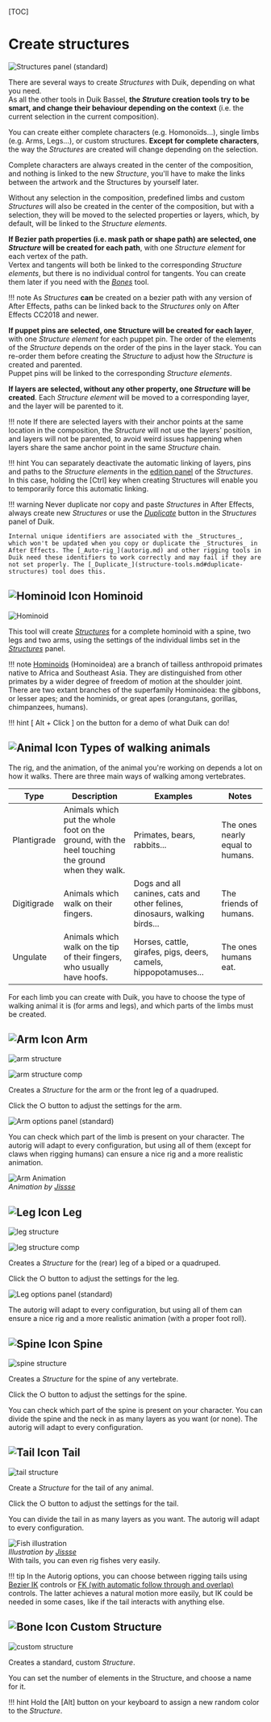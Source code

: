 [TOC]

# Create structures

![Structures panel (standard)](img/duik-screenshots/S-Rigging/S-Rigging-Structures/S-Rigging-Structures.PNG)

There are several ways to create _Structures_ with Duik, depending on what you need.  
As all the other tools in Duik Bassel, **the _Struture_ creation tools try to be smart, and change their behaviour depending on the context** (i.e. the current selection in the current composition).

You can create either complete characters (e.g. Homonoïds...), single limbs (e.g. Arms, Legs...), or custom structures. **Except for complete characters**, the way the _Structures_ are created will change depending on the selection.

Complete characters are always created in the center of the composition, and nothing is linked to the new _Structure_, you'll have to make the links between the artwork and the Structures by yourself later.

Without any selection in the composition, predefined limbs and custom _Structures_ will also be created in the center of the composition, but with a selection, they will be moved to the selected properties or layers, which, by default, will be linked to the _Structure elements_.

**If Bezier path properties (i.e. mask path or shape path) are selected, one _Structure_ will be created for each path**, with one _Structure element_ for each vertex of the path.  
Vertex and tangents will both be linked to the corresponding _Structure elements_, but there is no individual control for tangents. You can create them later if you need with the [_Bones_](bones.md) tool.

!!! note
    As _Structures_ **can** be created on a bezier path with any version of After Effects, paths can be linked back to the _Structures_ only on After Effects CC2018 and newer.

**If puppet pins are selected, one Structure will be created for each layer**, with one _Structure element_ for each puppet pin. The order of the elements of the _Structure_ depends on the order of the pins in the layer stack. You can re-order them before creating the _Structure_ to adjust how the _Structure_ is created and parented.  
Puppet pins will be linked to the corresponding _Structure elements_.

**If layers are selected, without any other property, one _Structure_ will be created**. Each _Structure element_ will be moved to a corresponding layer, and the layer will be parented to it.

!!! note
    If there are selected layers with their anchor points at the same location in the composition, the _Structure_ will not use the layers' position, and layers will not be parented, to avoid weird issues happening when layers share the same anchor point in the same _Structure_ chain.

!!! hint
    You can separately deactivate the automatic linking of layers, pins and paths to the _Structure elements_ in the [edition panel](structure-tools.md#edit-structures) of the _Structures_.  
    In this case, holding the [Ctrl] key when creating Structures will enable you to temporarily force this automatic linking.

!!! warning
    Never duplicate nor copy and paste _Structures_ in After Effects, always create new _Structures_ or use the [_Duplicate_](structure-tools.md#duplicate-structures) button in the _Structures_ panel of Duik.

    Internal unique identifiers are associated with the _Structures_, which won't be updated when you copy or duplicate the _Structures_ in After Effects. The [_Auto-rig_](autorig.md) and other rigging tools in Duik need these identifiers to work correctly and may fail if they are not set properly. The [_Duplicate_](structure-tools.md#duplicate-structures) tool does this.

## ![Hominoid Icon](img/duik-icons/humanoid-icon-r.png) Hominoid

![Hominoid](img/duik-screenshots/S-Rigging/S-Rigging-Structures/Hominoid.PNG)

This tool will create *[Structures](structures.md)* for a complete hominoid with a spine, two legs and two arms, using the settings of the individual limbs set in the *[Structures](structures.md)* panel.

!!! note
    [Hominoids](https://en.wikipedia.org/wiki/Ape) (Hominoidea) are a branch of tailless anthropoid primates native to Africa and Southeast Asia.
    They are distinguished from other primates by a wider degree of freedom of motion at the shoulder joint.
    There are two extant branches of the superfamily Hominoidea: the gibbons, or lesser apes; and the hominids, or great apes (orangutans, gorillas, chimpanzees, humans).

!!! hint
    [ Alt + Click ] on the button for a demo of what Duik can do!

## ![Animal Icon](img/duik-icons/animal-icon-r.png)  Types of walking animals

The rig, and the animation, of the animal you're working on depends a lot on how it walks. There are three main ways of walking among vertebrates.

Type | Description | Examples | Notes
-----|-------------|----------|------
Plantigrade | Animals which put the whole foot on the ground, with the heel touching the ground when they walk. | Primates, bears, rabbits... | The ones nearly equal to humans.
Digitigrade | Animals which walk on their fingers. | Dogs and all canines, cats and other felines, dinosaurs, walking birds... | The friends of humans.
Ungulate | Animals which walk on the tip of their fingers, who usually have hoofs. | Horses, cattle, girafes, pigs, deers, camels, hippopotamuses... | The ones humans eat.

For each limb you can create with Duik, you have to choose the type of walking animal it is (for arms and legs), and which parts of the limbs must be created.

## ![Arm Icon](img/duik-icons/arm-icon-r.png) Arm

![arm structure](img/duik-screenshots/S-Rigging/S-Rigging-Structures/arm-structure.PNG)

![arm structure comp](img/duik-screenshots/S-Rigging/S-Rigging-Structures/arm-structure-comp.png)

Creates a *Structure* for the arm or the front leg of a quadruped.

Click the ○ button to adjust the settings for the arm.

![Arm options panel (standard)](img/duik-screenshots/S-Rigging/S-Rigging-Structures/S-Rigging-Structures-Arm-ArmStructure.PNG)

You can check which part of the limb is present on your character. The autorig will adapt to every configuration, but using all of them (except for claws when rigging humans) can ensure a nice rig and a more realistic animation.

![Arm Animation](img/examples/parent-structure.gif)  
_Animation by [Jissse](http://jissse.com)_  

## ![Leg Icon](img/duik-icons/leg-icon-r.png) Leg

![leg structure](img/duik-screenshots/S-Rigging/S-Rigging-Structures/leg-structure.PNG)

![leg structure comp](img/duik-screenshots/S-Rigging/S-Rigging-Structures/leg-structure-comp.png)

Creates a *Structure* for the (rear) leg of a biped or a quadruped.

Click the ○ button to adjust the settings for the leg.

![Leg options panel (standard)](img/duik-screenshots/S-Rigging/S-Rigging-Structures/S-Rigging-Structures-Leg-LegStructure.PNG)

The autorig will adapt to every configuration, but using all of them can ensure a nice rig and a more realistic animation (with a proper foot roll).

## ![Spine Icon](img/duik-icons/spine-icon-r.png) Spine

![spine structure](img/duik-screenshots/S-Rigging/S-Rigging-Structures/spine-structure.PNG)

Creates a *Structure* for the spine of any vertebrate.

Click the ○ button to adjust the settings for the spine.

You can check which part of the spine is present on your character.
You can divide the spine and the neck in as many layers as you want (or none).
The autorig will adapt to every configuration.

## ![Tail Icon](img/duik-icons/tail-icon-r.png) Tail

![tail structure](img/duik-screenshots/S-Rigging/S-Rigging-Structures/tail-structure.PNG)

Create a *Structure* for the tail of any animal.

Click the ○ button to adjust the settings for the tail.

You can divide the tail in as many layers as you want.
The autorig will adapt to every configuration.

![Fish illustration](img/examples/carpes-structures.jpg)  
_Illustration by [Jissse](http://jissse.com)_  
With tails, you can even rig fishes very easily.

!!! tip
    In the Autorig options, you can choose between rigging tails using [Bezier IK](autorig.md#bezier-ik-multi-layer-spine-tails) controls or [FK (with automatic follow through and overlap)](autorig.md#fk-with-follow-through-overlap-and-drag-tails) controls. The latter achieves a natural motion more easily, but IK could be needed in some cases, like if the tail interacts with anything else.

## ![Bone Icon](img/duik-icons/bone-icon-r.png)  Custom Structure

![custom structure](img/duik-screenshots/S-Rigging/S-Rigging-Structures/custom-structure.PNG)

Creates a standard, custom *Structure*.

You can set the number of elements in the Structure, and choose a name for it.

!!! hint
    Hold the [Alt] button on your keyboard to assign a new random color to the _Structure_.
